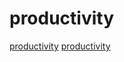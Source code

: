 # productivity

[productivity](https://github.com/scalacenter/bloop)
[productivity](https://github.com/onqtam/rcrl)
